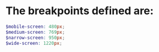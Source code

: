 # The breakpoints defined are:

```scss
$mobile-screen: 480px;
$medium-screen: 769px;
$narrow-screen: 950px;
$wide-screen: 1220px;
```
